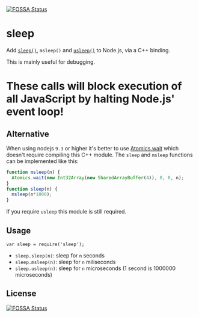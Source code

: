 [![FOSSA Status](https://app.fossa.io/api/projects/git%2Bgithub.com%2Ferikdubbelboer%2Fnode-sleep.svg?type=shield)](https://app.fossa.io/projects/git%2Bgithub.com%2Ferikdubbelboer%2Fnode-sleep?ref=badge_shield)

sleep
=====

Add [`sleep()`][1], `msleep()` and [`usleep()`][2] to Node.js, via a C++ binding.

This is mainly useful for debugging.

These calls will block execution of all JavaScript by halting Node.js' event loop!
==================================================================================

Alternative
-----------

When using nodejs `9.3` or higher it's better to use [Atomics.wait](https://developer.mozilla.org/en-US/docs/Web/JavaScript/Reference/Global_Objects/Atomics/wait) which doesn't require compiling this C++
module.
The `sleep` and `msleep` functions can be implemented like this:
```js
function msleep(n) {
  Atomics.wait(new Int32Array(new SharedArrayBuffer(4)), 0, 0, n);
}
function sleep(n) {
  msleep(n*1000);
}
```
If you require `usleep` this module is still required.

Usage
-----

    var sleep = require('sleep');

* `sleep.sleep(n)`: sleep for `n` seconds
* `sleep.msleep(n)`: sleep for `n` miliseconds
* `sleep.usleep(n)`: sleep for `n` microseconds (1 second is 1000000 microseconds)


[1]: http://linux.die.net/man/3/sleep
[2]: http://linux.die.net/man/3/usleep


## License
[![FOSSA Status](https://app.fossa.io/api/projects/git%2Bgithub.com%2Ferikdubbelboer%2Fnode-sleep.svg?type=large)](https://app.fossa.io/projects/git%2Bgithub.com%2Ferikdubbelboer%2Fnode-sleep?ref=badge_large)
